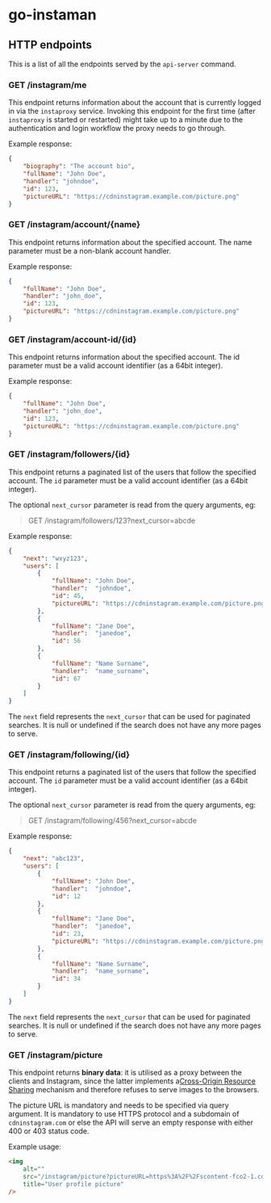 # go-instaman

## HTTP endpoints

This is a list of all the endpoints served by the `api-server` command.

### GET /instagram/me

This endpoint returns information about the account that is currently logged in via the `instaproxy` service.
Invoking this endpoint for the first time (after `instaproxy` is started or restarted) might take up to a minute due to the authentication and login workflow the proxy needs to go through.

Example response:

```json
{
    "biography": "The account bio",
    "fullName": "John Doe",
    "handler": "johndoe",
    "id": 123,
    "pictureURL": "https://cdninstagram.example.com/picture.png"
}
```

### GET /instagram/account/{name}

This endpoint returns information about the specified account.
The name parameter must be a non-blank account handler.

Example response:

```json
{
    "fullName": "John Doe",
    "handler": "john_doe",
    "id": 123,
    "pictureURL": "https://cdninstagram.example.com/picture.png"
}
```

### GET /instagram/account-id/{id}

This endpoint returns information about the specified account.
The id parameter must be a valid account identifier (as a 64bit integer).

Example response:

```json
{
    "fullName": "John Doe",
    "handler": "john_doe",
    "id": 123,
    "pictureURL": "https://cdninstagram.example.com/picture.png"
}
```

### GET /instagram/followers/{id}

This endpoint returns a paginated list of the users that follow the specified account.
The `id` parameter must be a valid account identifier (as a 64bit integer).

The optional `next_cursor` parameter is read from the query arguments, eg:

> GET /instagram/followers/123?next_cursor=abcde

Example response:

```json
{
    "next": "wxyz123",
    "users": [
        {
            "fullName": "John Doe",
            "handler":  "johndoe",
            "id": 45,
            "pictureURL": "https://cdninstagram.example.com/picture.png"
        },
        {
            "fullName": "Jane Doe",
            "handler":  "janedoe",
            "id": 56
        },
        {
            "fullName": "Name Surname",
            "handler":  "name_surname",
            "id": 67
        }
    ]
}
```

The `next` field represents the `next_cursor` that can be used for paginated searches. It is null or undefined if the search does not have any more pages to serve.

### GET /instagram/following/{id}

This endpoint returns a paginated list of the users that follow the specified account.
The `id` parameter must be a valid account identifier (as a 64bit integer).

The optional `next_cursor` parameter is read from the query arguments, eg:

> GET /instagram/following/456?next_cursor=abcde

Example response:

```json
{
    "next": "abc123",
    "users": [
        {
            "fullName": "John Doe",
            "handler":  "johndoe",
            "id": 12
        },
        {
            "fullName": "Jane Doe",
            "handler":  "janedoe",
            "id": 23,
            "pictureURL": "https://cdninstagram.example.com/picture.png"
        },
        {
            "fullName": "Name Surname",
            "handler":  "name_surname",
            "id": 34
        }
    ]
}
```

The `next` field represents the `next_cursor` that can be used for paginated searches. It is null or undefined if the search does not have any more pages to serve.

### GET /instagram/picture

This endpoint returns **binary data**: it is utilised as a proxy between the clients and Instagram, since the latter implements a[Cross-Origin Resource Sharing](https://developer.mozilla.org/en-US/docs/Web/HTTP/CORS) mechanism and therefore refuses to serve images to the browsers.

The picture URL is mandatory and needs to be specified via query argument.
It is mandatory to use HTTPS protocol and a subdomain of `cdninstagram.com` or else the API will serve an empty response with either 400 or 403 status code.

Example usage:

```html
<img
    alt=""
    src="/instagram/picture?pictureURL=https%3A%2F%2Fscontent-fco2-1.cdninstagram..."
    title="User profile picture"
/>
```
